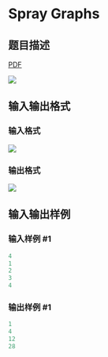 # Spray Graphs

## 题目描述

[problemUrl]: https://uva.onlinejudge.org/index.php?option=com_onlinejudge&Itemid=8&category=862&page=show_problem&problem=4846

[PDF](https://uva.onlinejudge.org/external/129/p12967.pdf)

![](https://cdn.luogu.com.cn/upload/vjudge_pic/UVA12967/6c96fc33154569cfdf16b5ac2d9542e07ca564ef.png)

## 输入输出格式

### 输入格式

![](https://cdn.luogu.com.cn/upload/vjudge_pic/UVA12967/0a041c64e698bee8002ead9b92148d802504bea7.png)

### 输出格式

![](https://cdn.luogu.com.cn/upload/vjudge_pic/UVA12967/4630a4f0c8e0a032767ca60e938b0a88737425c6.png)

## 输入输出样例

### 输入样例 #1

```cpp
4
1
2
3
4
```


### 输出样例 #1

```cpp
1
4
12
28
```



